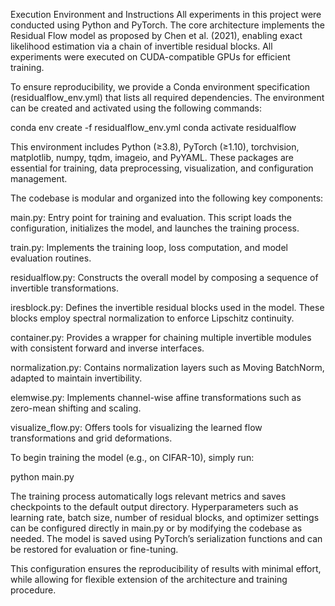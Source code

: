 Execution Environment and Instructions
All experiments in this project were conducted using Python and PyTorch. The core architecture implements the Residual Flow model as proposed by Chen et al. (2021), enabling exact likelihood estimation via a chain of invertible residual blocks. All experiments were executed on CUDA-compatible GPUs for efficient training.

To ensure reproducibility, we provide a Conda environment specification (residualflow_env.yml) that lists all required dependencies. The environment can be created and activated using the following commands:

conda env create -f residualflow_env.yml
conda activate residualflow

This environment includes Python (≥3.8), PyTorch (≥1.10), torchvision, matplotlib, numpy, tqdm, imageio, and PyYAML. These packages are essential for training, data preprocessing, visualization, and configuration management.

The codebase is modular and organized into the following key components:

main.py: Entry point for training and evaluation. This script loads the configuration, initializes the model, and launches the training process.

train.py: Implements the training loop, loss computation, and model evaluation routines.

residualflow.py: Constructs the overall model by composing a sequence of invertible transformations.

iresblock.py: Defines the invertible residual blocks used in the model. These blocks employ spectral normalization to enforce Lipschitz continuity.

container.py: Provides a wrapper for chaining multiple invertible modules with consistent forward and inverse interfaces.

normalization.py: Contains normalization layers such as Moving BatchNorm, adapted to maintain invertibility.

elemwise.py: Implements channel-wise affine transformations such as zero-mean shifting and scaling.

visualize_flow.py: Offers tools for visualizing the learned flow transformations and grid deformations.

To begin training the model (e.g., on CIFAR-10), simply run:

python main.py

The training process automatically logs relevant metrics and saves checkpoints to the default output directory. Hyperparameters such as learning rate, batch size, number of residual blocks, and optimizer settings can be configured directly in main.py or by modifying the codebase as needed. The model is saved using PyTorch’s serialization functions and can be restored for evaluation or fine-tuning.

This configuration ensures the reproducibility of results with minimal effort, while allowing for flexible extension of the architecture and training procedure.
